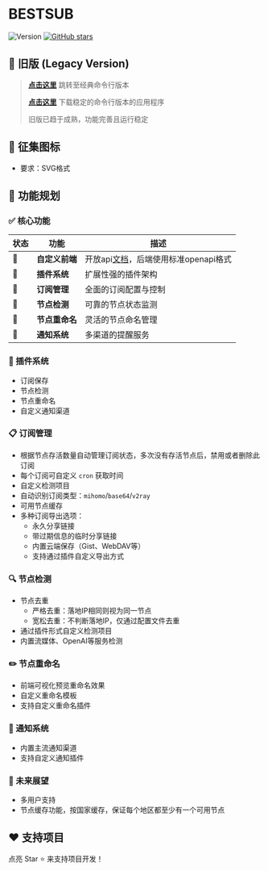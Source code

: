 # BESTSUB



![Version](https://img.shields.io/badge/Status-开发中-blue)
[![GitHub stars](https://img.shields.io/github/stars/bestruirui/BestSub.svg?style=social&label=Star)](https://github.com/bestruirui/BestSub)

## 📜 旧版 (Legacy Version)

> **[点击这里](https://github.com/bestruirui/BestSub/blob/master/README_zh.md)** 跳转至经典命令行版本
>
> **[点击这里](https://github.com/bestruirui/BestSub/releases/latest)** 下载稳定的命令行版本的应用程序
>
> 旧版已趋于成熟，功能完善且运行稳定

## 📢 征集图标

- 要求：SVG格式

## 🚀 功能规划

### ✅ 核心功能

| 状态 | 功能 | 描述 |
|------|------|------|
| 🔄 | **自定义前端** | 开放api[文档](https://bestsub.apifox.cn)，后端使用标准openapi格式 |
| 🔄 | **插件系统** | 扩展性强的插件架构 |
| 🔄 | **订阅管理** | 全面的订阅配置与控制 |
| 🔄 | **节点检测** | 可靠的节点状态监测 |
| 🔄 | **节点重命名** | 灵活的节点命名管理 |
| 🔄 | **通知系统** | 多渠道的提醒服务 |


### 🔌 插件系统

- 订阅保存
- 节点检测
- 节点重命名
- 自定义通知渠道

### 📋 订阅管理

- 根据节点存活数量自动管理订阅状态，多次没有存活节点后，禁用或者删除此订阅
- 每个订阅可自定义 `cron` 获取时间
- 自定义检测项目
- 自动识别订阅类型：`mihomo`/`base64`/`v2ray`
- 可用节点缓存
- 多种订阅导出选项：
  - 永久分享链接
  - 带过期信息的临时分享链接
  - 内置云端保存（Gist、WebDAV等）
  - 支持通过插件自定义导出方式

### 🔍 节点检测

- 节点去重
  - 严格去重：落地IP相同则视为同一节点
  - 宽松去重：不判断落地IP，仅通过配置文件去重
- 通过插件形式自定义检测项目
- 内置流媒体、OpenAI等服务检测

### ✏️ 节点重命名

- 前端可视化预览重命名效果
- 自定义重命名模板
- 支持自定义重命名插件

### 📱 通知系统

- 内置主流通知渠道
- 支持自定义通知插件

### 💫 未来展望

- 多用户支持
- 节点缓存功能，按国家缓存，保证每个地区都至少有一个可用节点

## ❤️ 支持项目

点亮 Star ⭐ 来支持项目开发！